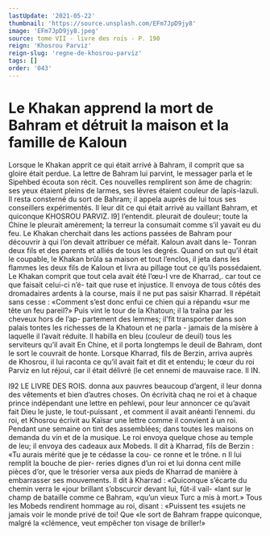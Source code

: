 ```yaml
---
lastUpdate: '2021-05-22'
thumbnail: 'https://source.unsplash.com/EFm7JpD9jy8'
image: 'EFm7JpD9jy8.jpeg'
source: tome VII - livre des rois - P. 190
reign: 'Khosrou Parviz'
reign-slug: 'regne-de-khosrou-parviz'
tags: []
order: '043'
---
```


# Le Khakan apprend la mort de Bahram et détruit la maison et la famille de Kaloun

Lorsque le Khakan apprit ce qui était arrivé à Bahram, il comprit que sa gloire était perdue. La lettre de Bahram lui parvint, le messager parla et le Sipehbed écouta son récit. Ces nouvelles remplirent
son âme de chagrin: ses yeux étaient pleins de larmes, ses lèvres étaient couleur de lapis-lazuli. Il resta consterné du sort de Bahram; il appela auprès
de lui tous ses conseillers expérimentés. Il leur dit ce
qui était arrivé au vaillant Bahram, et quiconque
KHOSROU PARVIZ. l9] l’entendit. pleurait de douleur; toute la Chine le
pleurait amèrement; la terreur la consumait comme s’il yavait eu du feu. Le Khakan cherchait dans les actions passées de Bahram pour découvrir à qui
l’on devait attribuer ce méfait. Kaloun avait dans le- Tonran deux fils et des parents et alliés de tous les degrés. Quand on sut qu’il était le coupable, le Khakan
brûla sa maison et tout l’enclos, il jeta dans les
flammes les deux fils de Kaloun et livra au pillage tout ce qu’ils possédaient.
Le Khakan comprit que tout cela avait été l’œu-I
vre de Kharrad,. car tout ce que faisait celui-ci n’é-
tait que ruse et injustice. Il envoya de tous côtés
des dromadaires ardents à la course, mais il ne
put pas saisir Kharrad. ll répétait sans cesse :
«Comment s’est donc enfui ce chien qui a répandu
«sur me tête un feu pareil?» Puis vint le tour de la Khatoun; il la traîna par les cheveux hors de l’ap-
partement des lemmes; il’fit transporter dans son
palais tontes les richesses de la Khatoun et ne parla - jamais de la misère à laquelle il l’avait réduite. ll
habilla en bleu (couleur de deuil) tous les serviteurs qu’il avait En Chine, et il porta longtemps le deuil
de Bahram, dont le sort le couvrait de honte.
Lorsque Kharrad, fils de Berzin, arriva auprès de Khosrou, il lui raconta ce qu’il avait fait et dit et entendu; le cœur du roi Parviz en lut réjoui, car
il était délivré (le cet ennemi de mauvaise race. Il
IN.

l92 LE LIVRE DES ROIS.
donna aux pauvres beaucoup d’argent, il leur donna
des vêtements et bien d’autres choses. On écrività
chaq ne roi et à chaque prince indépendant une lettre
en pehlewi, pour leur annoncer ce qu’avait fait Dieu
le juste, le tout-puissant , et comment il avait anéanti l’ennemi. du roi, et Khosrou écrivit au Kaïsar une
lettre comme il convient à un roi. Pendant une semaine on tint des assemblées; dans toutes les maisons on demanda du vin et de la musique. Le roi envoya quelque chose au temple de leu; il envoya des cadeaux aux Mobeds. Il dit à Kharrad, fils de Berzin : «Tu aurais mérité que je te cédasse la cou-
ce ronne et le trône. n Il lui remplit la bouche de pier- reries dignes d’un roi et lui donna cent mille pièces
d’or, que le trésorier versa aux pieds de Kharrad de manière à embarrasser ses mouvements. Il dit à Kharrad : «Quiconque s’écarte du chemin verra le
«jour brillant s’obscurcir devant lui, fût-il vail-
«lant sur le champ de bataille comme ce Bahram, «qu’un vieux Turc a mis à mort.» Tous les Mobeds rendirent hommage au roi, disant : «Puissent tes «sujets ne jamais voir le monde privé de toi! Que
«le sort de Bahram frappe quiconque, malgré la «clémence, veut empêcher ton visage de briller!»
